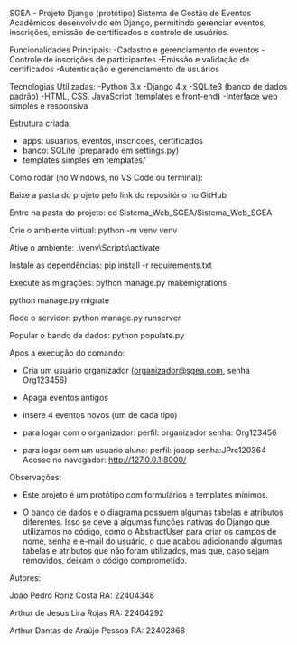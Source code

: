 SGEA - Projeto Django (protótipo)
Sistema de Gestão de Eventos Acadêmicos desenvolvido em Django, permitindo gerenciar eventos, inscrições, emissão de certificados e controle de usuários.

Funcionalidades Principais:
-Cadastro e gerenciamento de eventos
-Controle de inscrições de participantes
-Emissão e validação de certificados
-Autenticação e gerenciamento de usuários

Tecnologias Utilizadas:
-Python 3.x
-Django 4.x
-SQLite3 (banco de dados padrão)
-HTML, CSS, JavaScript (templates e front-end)
-Interface web simples e responsiva

Estrutura criada:
- apps: usuarios, eventos, inscricoes, certificados
- banco: SQLite (preparado em settings.py)
- templates simples em templates/

Como rodar (no Windows, no VS Code ou terminal):

Baixe a pasta do projeto pelo link do repositório no GitHub

Entre na pasta do projeto:
cd Sistema_Web_SGEA/Sistema_Web_SGEA


Crie o ambiente virtual:
python -m venv venv


Ative o ambiente:
.\venv\Scripts\activate


Instale as dependências:
pip install -r requirements.txt


Execute as migrações:
python manage.py makemigrations

python manage.py migrate


Rode o servidor:
python manage.py runserver

Popular o bando de dados:
python populate.py

Apos a execução do comando:
- Cria um usuário organizador (organizador@sgea.com, senha Org123456)
- Apaga eventos antigos
- insere 4 eventos novos (um de cada tipo)
- para logar com o organizador:
  perfil: organizador
  senha: Org123456

- para logar com um usuario aluno:
    perfil: joaop
    senha:JPrc120364
Acesse no navegador:
http://127.0.0.1:8000/

Observações:
- Este projeto é um protótipo com formulários e templates mínimos.

- O banco de dados e o diagrama possuem algumas tabelas e atributos diferentes. Isso se deve a algumas funções nativas do Django que utilizamos no código, como o AbstractUser para criar os campos de nome, senha e e-mail do usuário, o que acabou adicionando algumas tabelas e atributos que não foram utilizados, mas que, caso sejam removidos, deixam o código comprometido.


Autores:

João Pedro Roriz Costa
RA: 22404348

Arthur de Jesus Lira Rojas
RA: 22404292

Arthur Dantas de Araújo Pessoa
RA: 22402868
